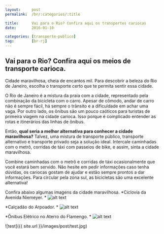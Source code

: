 ```yaml
---
layout:     post
permalink:  /br/:categories/:title

title:      Vai para o Rio? Confira aqui os transportes cariocas
date:       2016-01-10

categories: [transporte-publico]
tag:        [br-rj]
---
```


## Vai para o Rio? Confira aqui os meios de transporte carioca. 

Cidade maravilhosa, cheia de encantos mil. Para descobrir a beleza do Rio de Janeiro, escolha o transporte certo que te permita sentir essa cidade. 

O Rio de Janeiro é a mistura da praia com a cidade, representado pela combinação da bicicleta com o carro. Apesar de cômodo, andar de carro não é sempre fácil, há sempre o trânsito e a dificuldade em achar uma vaga. Por outro lado, os ônibus são um pouco caóticos para turistas de primeira viagem na cidade carioca. Isso porque é complicado entender as rotas e itinerários das linhas de ônibus. 

Então, **qual seria a melhor alternativa para conhecer a cidade maravilhosa?** Talvez, uma mistura de transporte público, transporte alternativo e transporte privado seja a solução ideal. Intercale caminhadas com o metrô, corridas de táxi com passeios de bike, e assim, sinta a cidade maravilhosa. 

Combine caminhadas com o metrô e corridas de táxi ocasionalmente que você estará bem servido. Não hesite em pedir informações caso tenha dúvidas, os cariocas gostam de ajudar e estão sempre prontos a dar informações. Para circular pela zona sul, as bicicletas são uma excelente alternativa!

Confira abaixo algumas imagens da cidade maravilhosa. 
*Ciclovia da Avenida Niemeyer. *
![alt text][image1]

*Calçadão do Arpoador. *
![alt text][image2]

*Ônibus Elétrico no Aterro do Flamengo. *
![alt text][image3]


![test]({{ site.url }}/images/post/test.jpg)



[image1]: http://s2.glbimg.com/9XuIGVBC_E-dY2VPOqlNGA8IM00=/top/i.glbimg.com/og/ig/infoglobo1/f/original/2016/01/05/nie.jpg
[image2]: http://v.i.uol.com.br/album/guia/riodejaneiro_f_040.jpg
[image3]: http://www.rio.rj.gov.br/igstatic/46/64/94/4664943.jpg
